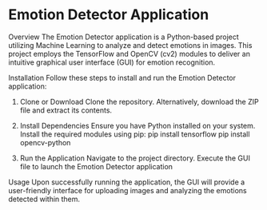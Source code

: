 # Emotion Detector Application

Overview
    The Emotion Detector application is a Python-based project utilizing Machine Learning to analyze and detect emotions in images.
    This project employs the TensorFlow and OpenCV (cv2) modules to deliver an intuitive graphical user interface (GUI) for emotion recognition.

Installation
Follow these steps to install and run the Emotion Detector application:

1. Clone or Download
    Clone the repository.
    Alternatively, download the ZIP file and extract its contents.

2. Install Dependencies
    Ensure you have Python installed on your system.
    Install the required modules using pip:
    pip install tensorflow
    pip install opencv-python

3. Run the Application
    Navigate to the project directory.
    Execute the GUI file to launch the Emotion Detector application

Usage
    Upon successfully running the application, the GUI will provide a user-friendly interface for uploading images and analyzing the emotions detected within them.
